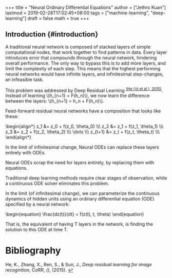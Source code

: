 +++
title = "Neural Ordinary Differential Equations"
author = ["Jethro Kuan"]
lastmod = 2019-02-28T17:02:45+08:00
tags = ["machine-learning", "deep-learning"]
draft = false
math = true
+++

## Introduction {#introduction}

A traditional neural network is composed of stacked layers of simple
computational nodes, that work together to find patterns in data.
Every layer introduces error that compounds through the neural
network, hindering overall performance. The only way to bypass this is
to add more layers, and limit the complexity of each step. This means
that the highest performing neural networks would have infinite
layers, and infinitesimal step-changes, an infeasible task.

This problem was addressed by Deep Residual Learning
<sup id="8554cd7e8a313143abfac851fd6bbfd2"><a href="#he15_deep_resid_learn_image_recog" title="He, Zhang, Ren, \&amp; Sun, Deep Residual Learning for Image Recognition, {CoRR}, v(), (2015).">(He {\it et al.}, 2015)</a></sup>. Instead of learning \\(h\_{n+1} =
F(h\_n)\\), we now learn the difference between the layers: \\(h\_{n+1} =
h\_n + F(h\_n)\\).

Feed-forward residual neural networks have a composition that looks like these:

\begin{align\*}
  z\_1 &= z\_0 + f(z\_0, \theta\_0) \\\\\\
  z\_2 &= z\_1 + f(z\_1, \theta\_1) \\\\\\
  z\_3 &= z\_2 + f(z\_2, \theta\_2) \\\\\\
  \dots \\\\\\
  z\_{t+1} &= z\_t + f(z\_t, \theta\_t) \\\\\\
\end{align\*}

In the limit of infinitesimal change, Neural ODEs can replace these
layers entirely with ODEs.

Neural ODEs scrap the need for layers entirely, by replacing them with
equations.

Traditional deep learning methods require clear stages of observation,
while a continuous ODE solver eliminates this problem.

In the limit (of infinitesimal change), we can parameterize the
continuous dynamics of hidden units using an ordinary differential
equation (ODE) specified by a neural network:

\begin{equation}
  \frac{dz(t)}{dt} = f(z(t), t, \theta)
\end{equation}

That is, the equivalent of having T layers in the network, is finding
the solution to this ODE at time T.

# Bibliography
<a id="he15_deep_resid_learn_image_recog"></a>He, K., Zhang, X., Ren, S., & Sun, J., *Deep residual learning for image recognition*, CoRR, *()*,  (2015).  [↩](#8554cd7e8a313143abfac851fd6bbfd2)
